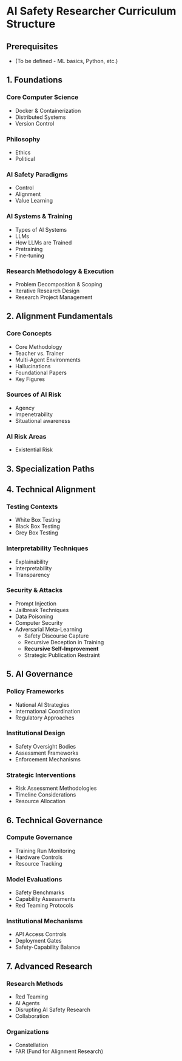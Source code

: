 # AI Safety Researcher Curriculum Structure

## Prerequisites
- (To be defined - ML basics, Python, etc.)

## 1. Foundations

### Core Computer Science
- Docker & Containerization
- Distributed Systems
- Version Control

### Philosophy
- Ethics
- Political

### AI Safety Paradigms
- Control
- Alignment
- Value Learning

### AI Systems & Training
- Types of AI Systems
- LLMs
- How LLMs are Trained
- Pretraining
- Fine-tuning

### Research Methodology & Execution
- Problem Decomposition & Scoping
- Iterative Research Design
- Research Project Management

## 2. Alignment Fundamentals

### Core Concepts
- Core Methodology
- Teacher vs. Trainer
- Multi-Agent Environments
- Hallucinations
- Foundational Papers
- Key Figures

### Sources of AI Risk
- Agency
- Impenetrability
- Situational awareness

### AI Risk Areas
- Existential Risk

## 3. Specialization Paths

## 4. Technical Alignment

### Testing Contexts
- White Box Testing
- Black Box Testing
- Grey Box Testing

### Interpretability Techniques
- Explainability
- Interpretability
- Transparency

### Security & Attacks
- Prompt Injection
- Jailbreak Techniques
- Data Poisoning
- Computer Security
- Adversarial Meta-Learning
    - Safety Discourse Capture
    - Recursive Deception in Training
    - **Recursive Self-Improvement**
    - Strategic Publication Restraint

## 5. AI Governance

### Policy Frameworks
- National AI Strategies
- International Coordination
- Regulatory Approaches

### Institutional Design
- Safety Oversight Bodies
- Assessment Frameworks
- Enforcement Mechanisms

### Strategic Interventions
- Risk Assessment Methodologies
- Timeline Considerations
- Resource Allocation

## 6. Technical Governance

### Compute Governance
- Training Run Monitoring
- Hardware Controls
- Resource Tracking

### Model Evaluations
- Safety Benchmarks
- Capability Assessments
- Red Teaming Protocols

### Institutional Mechanisms
- API Access Controls
- Deployment Gates
- Safety-Capability Balance

## 7. Advanced Research

### Research Methods
- Red Teaming
- AI Agents
- Disrupting AI Safety Research
- Collaboration

### Organizations
- Constellation
- FAR (Fund for Alignment Research)

